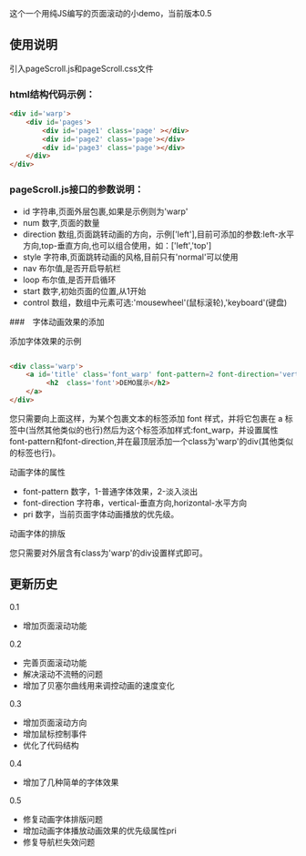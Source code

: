 这个一个用纯JS编写的页面滚动的小demo，当前版本0.5


## 使用说明
引入pageScroll.js和pageScroll.css文件


### html结构代码示例：

``` html
<div id='warp'>
	<div id='pages'>
		<div id='page1' class='page' ></div>
		<div id='page2' class='page'></div>
		<div id='page3' class='page'></div>
	</div>
</div>

```

### pageScroll.js接口的参数说明：

- id 字符串,页面外层包裹,如果是示例则为'warp'
- num 数字,页面的数量
- direction 数组,页面跳转动画的方向，示例['left'],目前可添加的参数:left-水平方向,top-垂直方向,也可以组合使用，如：['left','top']
- style 字符串,页面跳转动画的风格,目前只有'normal'可以使用
- nav 布尔值,是否开启导航栏
- loop 布尔值,是否开启循环
- start 数字,初始页面的位置,从1开始
- control 数组，数组中元素可选:'mousewheel'(鼠标滚轮),'keyboard'(键盘)

###　字体动画效果的添加

添加字体效果的示例

``` html

<div class='warp'>
	<a id='title' class='font_warp' font-pattern=2 font-direction='vertical' pri=1>
		 <h2  class='font'>DEMO展示</h2>
	</a>
</div>
```

您只需要向上面这样，为某个包裹文本的标签添加 font 样式，并将它包裹在 a 标签中(当然其他类似的也行)然后为这个标签添加样式:font_warp，并设置属性font-pattern和font-direction,并在最顶层添加一个class为'warp'的div(其他类似的标签也行)。

动画字体的属性
- font-pattern  数字，1-普通字体效果，2-淡入淡出
- font-direction 字符串，vertical-垂直方向,horizontal-水平方向
- pri 数字，当前页面字体动画播放的优先级。

动画字体的排版

您只需要对外层含有class为'warp'的div设置样式即可。

## 更新历史
0.1
- 增加页面滚动功能

0.2
- 完善页面滚动功能
- 解决滚动不流畅的问题
- 增加了贝塞尔曲线用来调控动画的速度变化

0.3

- 增加页面滚动方向
- 增加鼠标控制事件
- 优化了代码结构

0.4

- 增加了几种简单的字体效果


0.5

- 修复动画字体排版问题
- 增加动画字体播放动画效果的优先级属性pri
- 修复导航栏失效问题
